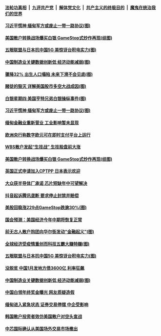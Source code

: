 

####  [法轮功真相](../../../../basic/blob/master/README.md?t=02030731) &nbsp;|&nbsp; [九评共产党](../../../../9ping.md/blob/master/README.md?t=02030731) &nbsp;|&nbsp; [解体党文化](../../../../jtdwh.md/blob/master/README.md?t=02030731)  &nbsp;|&nbsp; [共产主义的终极目的](../../../../gczydzjmd.md/blob/master/README.md?t=02030731) &nbsp;|&nbsp; [魔鬼在统治我们的世界](../../../../mgztzwmdsj.md/blob/master/README.md?t=02030731) 

#### [习近平慌神 缅甸军方或废止一带一路协议(图)](../pages/p5/961209.md?t=02030731) 

#### [美国散户转换战场爆买白银 GameStop式炒作再现(组图)](../pages/p5/961091.md?t=02030731) 

#### [五眼联盟与日本抗中国5G 美惊讶台积电实力(图)](../pages/p5/961080.md?t=02030731) 

#### [中国制造业关键数据创新低 经济动能减弱(图)](../pages/p5/961073.md?t=02030731) 

#### [骤降32% 出生人口塌陷 未来下滑不会见底(图)](../pages/p5/961063.md?t=02030731) 

#### [赌徒的毁灭 详解美国股市多空大战成因(图)](../pages/p5/961012.md?t=02030731) 

#### [白银星期四 美国亨特兄弟白银操纵事件(图)](../pages/p5/961195.md?t=02030731) 

#### [习近平慌神 缅甸军方或废止一带一路协议(图)](../pages/p5/961209.md?t=02030731) 

#### [缅甸金融业重新营业 工业影响暂未显现](../pages/p5/961201.md?t=02030731) 

#### [欧洲央行称数字欧元可在即时支付平台上运行](../pages/p5/961190.md?t=02030731) 

#### [WBS散户发起“生技战” 生技股盘前大涨](../pages/p5/961189.md?t=02030731) 

#### [美国散户转换战场爆买白银 GameStop式炒作再现(组图)](../pages/p5/961091.md?t=02030731) 

#### [英国正式申请加入CPTPP 日本表示欢迎](../pages/p5/961187.md?t=02030731) 

#### [大众获半导体厂承诺 芯片短缺年中可望解决](../pages/p5/961186.md?t=02030731) 

#### [抖音起诉腾讯垄断 要求停止封禁并赔偿](../pages/p5/961185.md?t=02030731) 

#### [美股回稳涨229点GameStop跌逾30%(图)](../pages/p5/961140.md?t=02030731) 

#### [国会预测：美国经济今年中期将恢复正常](../pages/p5/961133.md?t=02030731) 

#### [前无古人散户抱团向华尔街发动“金融起义”(图)](../pages/p5/961126.md?t=02030731) 

#### [全球经济受疫情重创而科技五霸大赚特赚(图)](../pages/p5/961118.md?t=02030731) 

#### [五眼联盟与日本抗中国5G 美惊讶台积电实力(图)](../pages/p5/961080.md?t=02030731) 

#### [没脱贫 中国1月发地方债3600亿 利率狂飙](../pages/p5/961075.md?t=02030731) 

#### [中国制造业关键数据创新低 经济动能减弱(图)](../pages/p5/961073.md?t=02030731) 

#### [中国白领年终奖金曝光 网友质疑造假](../pages/p5/961072.md?t=02030731) 

#### [缅甸进入紧急状态 证券交易停摆 中企受影响](../pages/p5/961070.md?t=02030731) 

#### [韩国散户投资者效仿美国散户对空头宣战](../pages/p5/961069.md?t=02030731) 

#### [中芯国际确认从美国场外交易市场撤出](../pages/p5/961066.md?t=02030731) 

